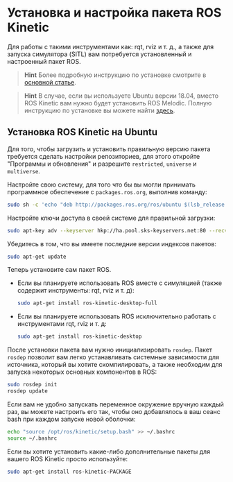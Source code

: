 # Установка и настройка пакета ROS Kinetic

Для работы с такими инструментами как: rqt, rviz и т. д., а также для запуска симулятора (SITL) вам потребуется установленный и настроенный пакет ROS.

> **Hint** Более подробную инструкцию по установке смотрите в [основной статье](http://wiki.ros.org/kinetic/Installation/Ubuntu).

<!-- -->

> **Hint** В случае, если вы используете Ubuntu версии 18.04, вместо ROS Kinetic вам нужно будет установить ROS Melodic. Полную инструкцию по установке вы можете найти [здесь](http://wiki.ros.org/melodic/Installation/Ubuntu).

## Установка ROS Kinetic на Ubuntu

Для того, чтобы загрузить и установить правильную версию пакета требуется сделать настройки репозиториев, для этого откройте "Программы и обновления" и разрешите `restricted`, `universe` и `multiverse`.

Настройте свою систему, для того что бы вы могли принимать программное обеспечение с `packages.ros.org`, выполнив команду:

```bash
sudo sh -c 'echo "deb http://packages.ros.org/ros/ubuntu $(lsb_release -sc) main" > /etc/apt/sources.list.d/ros-latest.list'
```

Настройте ключи доступа в своей системе для правильной загрузки:

```bash
sudo apt-key adv --keyserver hkp://ha.pool.sks-keyservers.net:80 --recv-key 421C365BD9FF1F717815A3895523BAEEB01FA116
```

Убедитесь в том, что вы имеете последние версии индексов пакетов:

```bash
sudo apt-get update
```

Теперь установите сам пакет ROS.

+ Если вы планируете использовать ROS вместе с симуляцией (также содержит инструменты: rqt, rviz и т. д):

    ```bash
    sudo apt-get install ros-kinetic-desktop-full
    ```

+ Если вы планируете использовать ROS исключительно работать с инструментами rqt, rviz и т. д:

    ```bash
    sudo apt-get install ros-kinetic-desktop
    ```

После установки пакета вам нужно инициализировать `rosdep`.
Пакет `rosdep` позволит вам легко устанавливать системные зависимости для источника, который вы хотите скомпилировать, а также необходим для запуска некоторых основных компонентов в ROS:

```bash
sudo rosdep init
rosdep update
```

Если вам не удобно запускать переменное окружение вручную каждый раз, вы можете настроить его так, чтобы оно добавлялось в ваш сеанс bash при каждом запуске новой оболочки:

```bash
echo "source /opt/ros/kinetic/setup.bash" >> ~/.bashrc
source ~/.bashrc
```

Если вы хотите установить какие-либо дополнительные пакеты для вашего ROS Kinetic просто используйте:

```bash
sudo apt-get install ros-kinetic-PACKAGE
```
